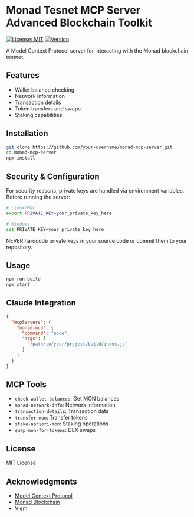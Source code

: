 # Monad Tesnet MCP Server  Advanced Blockchain Toolkit 

[![License: MIT](https://img.shields.io/badge/License-MIT-yellow.svg)](https://opensource.org/licenses/MIT)
[![Version](https://img.shields.io/badge/version-1.0.0-blue.svg)](VERSION)

A Model Context Protocol server for interacting with the Monad blockchain testnet.

## Features

- Wallet balance checking
- Network information
- Transaction details
- Token transfers and swaps
- Staking capabilities

## Installation

```bash
git clone https://github.com/your-username/monad-mcp-server.git
cd monad-mcp-server
npm install
```

## Security & Configuration

For security reasons, private keys are handled via environment variables. Before running the server:

```bash
# Linux/Mac
export PRIVATE_KEY=your_private_key_here

# Windows
set PRIVATE_KEY=your_private_key_here
```

NEVER hardcode private keys in your source code or commit them to your repository.

## Usage

```bash
npm run build
npm start
```

## Claude Integration

```json
{
  "mcpServers": {
    "monad-mcp": {
      "command": "node",
      "args": [
        "/path/to/your/project/build/index.js"
      ]
    }
  }
}
```

## MCP Tools

- `check-wallet-balances`: Get MON balances
- `monad-network-info`: Network information
- `transaction-details`: Transaction data
- `transfer-mon`: Transfer tokens
- `stake-apriori-mon`: Staking operations
- `swap-mon-for-tokens`: DEX swaps

## License

MIT License

## Acknowledgments

- [Model Context Protocol](https://github.com/modelcontextprotocol/mcp)
- [Monad Blockchain](https://monad.xyz/)
- [Viem](https://viem.sh/)
